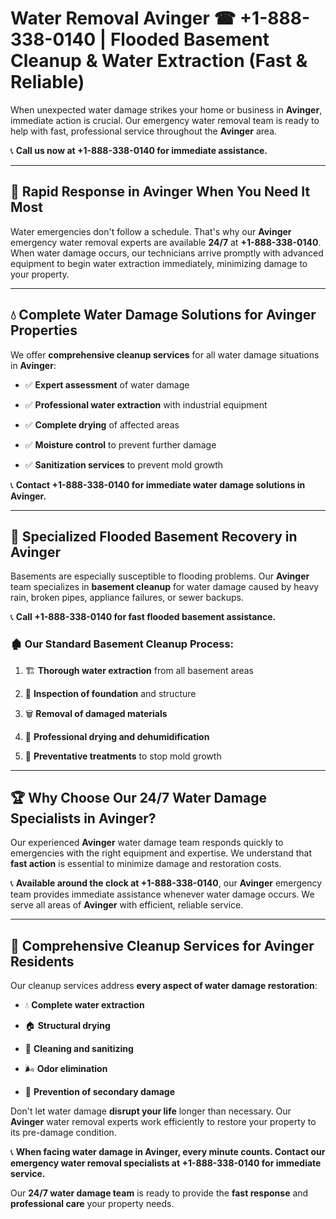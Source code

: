 # Water Removal Avinger ☎ +1-888-338-0140 | Flooded Basement Cleanup & Water Extraction (Fast & Reliable)

When unexpected water damage strikes your home or business in **Avinger**, immediate action is crucial. Our emergency water removal team is ready to help with fast, professional service throughout the **Avinger** area. 

📞 **Call us now at +1-888-338-0140 for immediate assistance.**
---
## 🚀 Rapid Response in Avinger When You Need It Most
Water emergencies don't follow a schedule. That's why our **Avinger** emergency water removal experts are available **24/7** at **+1-888-338-0140**. When water damage occurs, our technicians arrive promptly with advanced equipment to begin water extraction immediately, minimizing damage to your property.
---
## 💧 Complete Water Damage Solutions for Avinger Properties
We offer **comprehensive cleanup services** for all water damage situations in **Avinger**:
- ✅ **Expert assessment** of water damage  
- ✅ **Professional water extraction** with industrial equipment  
- ✅ **Complete drying** of affected areas  
- ✅ **Moisture control** to prevent further damage  
- ✅ **Sanitization services** to prevent mold growth  
📞 **Contact +1-888-338-0140 for immediate water damage solutions in Avinger.**
---
## 🌊 Specialized Flooded Basement Recovery in Avinger
Basements are especially susceptible to flooding problems. Our **Avinger** team specializes in **basement cleanup** for water damage caused by heavy rain, broken pipes, appliance failures, or sewer backups. 
📞 **Call +1-888-338-0140 for fast flooded basement assistance.**
### 🏚️ Our Standard Basement Cleanup Process:
1. 🏗️ **Thorough water extraction** from all basement areas  
2. 🔎 **Inspection of foundation** and structure  
3. 🗑️ **Removal of damaged materials**  
4. 💨 **Professional drying and dehumidification**  
5. 🚫 **Preventative treatments** to stop mold growth  
---
## 🏆 Why Choose Our 24/7 Water Damage Specialists in Avinger?
Our experienced **Avinger** water damage team responds quickly to emergencies with the right equipment and expertise. We understand that **fast action** is essential to minimize damage and restoration costs.
📞 **Available around the clock at +1-888-338-0140**, our **Avinger** emergency team provides immediate assistance whenever water damage occurs. We serve all areas of **Avinger** with efficient, reliable service.
---
## 🧹 Comprehensive Cleanup Services for Avinger Residents
Our cleanup services address **every aspect of water damage restoration**:
- 💧 **Complete water extraction**  
- 🏠 **Structural drying**  
- 🧼 **Cleaning and sanitizing**  
- 🌬️ **Odor elimination**  
- 🚫 **Prevention of secondary damage**  
Don't let water damage **disrupt your life** longer than necessary. Our **Avinger** water removal experts work efficiently to restore your property to its pre-damage condition.
📞 **When facing water damage in Avinger, every minute counts. Contact our emergency water removal specialists at +1-888-338-0140 for immediate service.**
Our **24/7 water damage team** is ready to provide the **fast response** and **professional care** your property needs.

